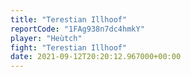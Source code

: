 ```yaml
---
title: "Terestian Illhoof"
reportCode: "1FAg938n7dc4hmkY"
player: "Heùtch"
fight: "Terestian Illhoof"
date: 2021-09-12T20:20:12.967000+00:00
---
```

